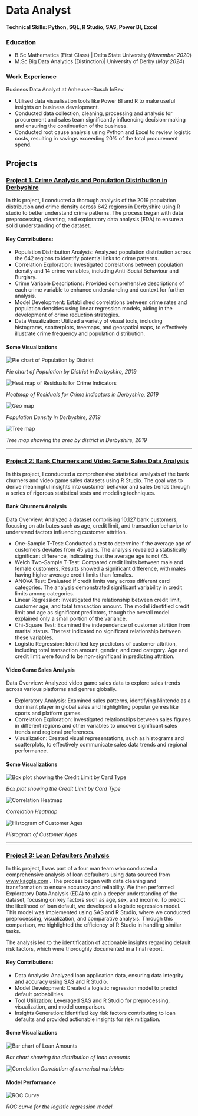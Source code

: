 # Data Analyst

#### Technical Skills: Python, SQL, R Studio, SAS, Power BI, Excel 


### Education
- B.Sc Mathematics (First Class) | Delta State University (_November 2020_)
- M.Sc Big Data Analytics (Distinction)| University of Derby (_May 2024_)  

### Work Experience 
Business Data Analyst at Anheuser-Busch InBev
-  Utilised data visualisation tools like Power BI and R to make useful insights on business development.
-  Conducted data collection, cleaning, processing and analysis for procurement and sales team significantly influencing decision-making and ensuring the continuation of the business.
-  Conducted root cause analysis using Python and Excel to review logistic costs, resulting in savings exceeding 20% of the total procurement spend. 

## Projects

### [Project 1: Crime Analysis and Population Distribution in Derbyshire](https://simzshots.github.io/Crime-Analysis-in-Derbyshire-2019/)
In this project, I conducted a thorough analysis of the 2019 population distribution and crime density across 642 regions in Derbyshire using R studio to better understand crime patterns. The process began with data preprocessing, cleaning, and exploratory data analysis (EDA) to ensure a solid understanding of the dataset.

#### Key Contributions:

-  Population Distribution Analysis: Analyzed population distribution across the 642 regions to identify potential links to crime patterns.
-  Correlation Exploration: Investigated correlations between population density and 14 crime variables, including Anti-Social Behaviour and Burglary.
-  Crime Variable Descriptions: Provided comprehensive descriptions of each crime variable to enhance understanding and context for further analysis.
-  Model Development: Established correlations between crime rates and population densities using linear regression models, aiding in the development of crime reduction strategies.
-  Data Visualization: Utilized a variety of visual tools, including histograms, scatterplots, treemaps, and geospatial maps, to effectively illustrate crime frequency and population distribution.

#### Some Visualizations
![Pie chart of Population by District](assists/PieChart.png)

_Pie chart of Population by District in Derbyshire, 2019_

![Heat map of Residuals for Crime Indicators](assists/Heatmap.png)

_Heatmap of Residuals for Crime Indicators in Derbyshire, 2019_

![Geo map](assists/Geo_map.png)

_Population Density in Derbyshire, 2019_

![Tree map](assists/Treemap.png)

_Tree map showing the area by district in Derbyshire, 2019_

---

### [Project 2: Bank Churners and Video Game Sales Data Analysis](https://simzshots.github.io/Bank-Churners-and-Video-Game-Sales-Data-Analysis/)
In this project, I conducted a comprehensive statistical analysis of the bank churners and video game sales datasets using R Studio. The goal was to derive meaningful insights into customer behavior and sales trends through a series of rigorous statistical tests and modeling techniques.

#### Bank Churners Analysis
Data Overview: Analyzed a dataset comprising 10,127 bank customers, focusing on attributes such as age, credit limit, and transaction behavior to understand factors influencing customer attrition.

-  One-Sample T-Test: Conducted a test to determine if the average age of customers deviates from 45 years. The analysis revealed a statistically significant difference, indicating that the average age is not 45.
-  Welch Two-Sample T-Test: Compared credit limits between male and female customers. Results showed a significant difference, with males having higher average credit limits than females.
-  ANOVA Test: Evaluated if credit limits vary across different card categories. The analysis demonstrated significant variability in credit limits among categories.
-  Linear Regression: Investigated the relationship between credit limit, customer age, and total transaction amount. The model identified credit limit and age as significant predictors, though the overall model explained only a small portion of the variance.
-  Chi-Square Test: Examined the independence of customer attrition from marital status. The test indicated no significant relationship between these variables.
-  Logistic Regression: Identified key predictors of customer attrition, including total transaction amount, gender, and card category. Age and credit limit were found to be non-significant in predicting attrition.


#### Video Game Sales Analysis
Data Overview: Analyzed video game sales data to explore sales trends across various platforms and genres globally.

-  Exploratory Analysis: Examined sales patterns, identifying Nintendo as a dominant player in global sales and highlighting popular genres like sports and platform games.
-  Correlation Exploration: Investigated relationships between sales figures in different regions and other variables to uncover significant sales trends and regional preferences.
-  Visualization: Created visual representations, such as histograms and scatterplots, to effectively communicate sales data trends and regional performance.


#### Some Visualizations

![Box plot showing the Credit Limit by Card Type](assists/Boxplot.png)

_Box plot showing the Credit Limit by Card Type_

![Correlation Heatmap](assists/CorrelationHeatmap.png)

_Correlation Heatmap_

![Histogram of Customer Ages](assists/Hist.png)

_Histogram of Customer Ages_

---

### [Project 3: Loan Defaulters Analysis](https://simzshots.github.io/Loan_Defaulters_Analysis/)

In this project, I was part of a four man team who conducted a comprehensive analysis of loan defaulters using data sourced from www.kaggle.com . The process began with data cleaning and transformation to ensure accuracy and reliability. We then performed Exploratory Data Analysis (EDA) to gain a deeper understanding of the dataset, focusing on key factors such as age, sex, and income.
To predict the likelihood of loan default, we developed a logistic regression model. This model was implemented using SAS and R Studio, where we conducted preprocessing, visualization, and comparative analysis. Through this comparison, we highlighted the efficiency of R Studio in handling similar tasks.

The analysis led to the identification of actionable insights regarding default risk factors, which were thoroughly documented in a final report.

#### Key Contributions:

-  Data Analysis: Analyzed loan application data, ensuring data integrity and accuracy using SAS and R Studio.
-  Model Development: Created a logistic regression model to predict default probabilities.
-  Tool Utilization: Leveraged SAS and R Studio for preprocessing, visualization, and model comparison.
-  Insights Generation: Identified key risk factors contributing to loan defaults and provided actionable insights for risk mitigation.

#### Some Visualizations

![Bar chart of Loan Amounts](assists/Barchart.png)

_Bar chart showing the distribution of loan amounts_

![Correlation](assists/Correlation.png)
_Correlation of numerical variables_

#### Model Performance

![ROC Curve](assists/ROC.png)

_ROC curve for the logistic regression model._
